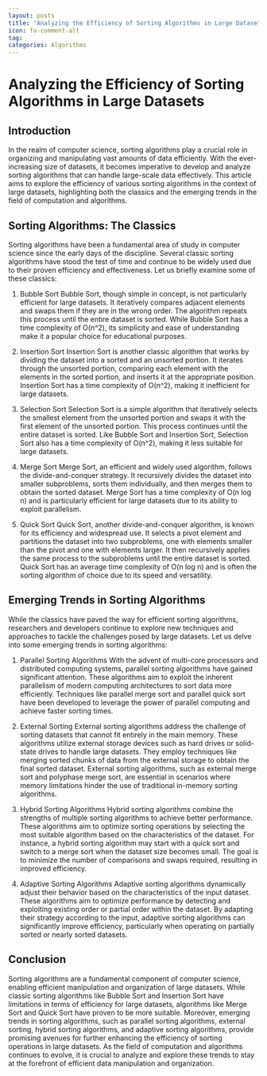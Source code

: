 ```yaml
---
layout: posts
title: "Analyzing the Efficiency of Sorting Algorithms in Large Datasets"
icon: fa-comment-alt
tag:      
categories: Algorithms
---
```



# Analyzing the Efficiency of Sorting Algorithms in Large Datasets

## Introduction 
In the realm of computer science, sorting algorithms play a crucial role in organizing and manipulating vast amounts of data efficiently. With the ever-increasing size of datasets, it becomes imperative to develop and analyze sorting algorithms that can handle large-scale data effectively. This article aims to explore the efficiency of various sorting algorithms in the context of large datasets, highlighting both the classics and the emerging trends in the field of computation and algorithms.

## Sorting Algorithms: The Classics 
Sorting algorithms have been a fundamental area of study in computer science since the early days of the discipline. Several classic sorting algorithms have stood the test of time and continue to be widely used due to their proven efficiency and effectiveness. Let us briefly examine some of these classics:

1. Bubble Sort 
Bubble Sort, though simple in concept, is not particularly efficient for large datasets. It iteratively compares adjacent elements and swaps them if they are in the wrong order. The algorithm repeats this process until the entire dataset is sorted. While Bubble Sort has a time complexity of O(n^2), its simplicity and ease of understanding make it a popular choice for educational purposes.

2. Insertion Sort 
Insertion Sort is another classic algorithm that works by dividing the dataset into a sorted and an unsorted portion. It iterates through the unsorted portion, comparing each element with the elements in the sorted portion, and inserts it at the appropriate position. Insertion Sort has a time complexity of O(n^2), making it inefficient for large datasets.

3. Selection Sort 
Selection Sort is a simple algorithm that iteratively selects the smallest element from the unsorted portion and swaps it with the first element of the unsorted portion. This process continues until the entire dataset is sorted. Like Bubble Sort and Insertion Sort, Selection Sort also has a time complexity of O(n^2), making it less suitable for large datasets.

4. Merge Sort 
Merge Sort, an efficient and widely used algorithm, follows the divide-and-conquer strategy. It recursively divides the dataset into smaller subproblems, sorts them individually, and then merges them to obtain the sorted dataset. Merge Sort has a time complexity of O(n log n) and is particularly efficient for large datasets due to its ability to exploit parallelism.

5. Quick Sort 
Quick Sort, another divide-and-conquer algorithm, is known for its efficiency and widespread use. It selects a pivot element and partitions the dataset into two subproblems, one with elements smaller than the pivot and one with elements larger. It then recursively applies the same process to the subproblems until the entire dataset is sorted. Quick Sort has an average time complexity of O(n log n) and is often the sorting algorithm of choice due to its speed and versatility.

## Emerging Trends in Sorting Algorithms 
While the classics have paved the way for efficient sorting algorithms, researchers and developers continue to explore new techniques and approaches to tackle the challenges posed by large datasets. Let us delve into some emerging trends in sorting algorithms:

1. Parallel Sorting Algorithms 
With the advent of multi-core processors and distributed computing systems, parallel sorting algorithms have gained significant attention. These algorithms aim to exploit the inherent parallelism of modern computing architectures to sort data more efficiently. Techniques like parallel merge sort and parallel quick sort have been developed to leverage the power of parallel computing and achieve faster sorting times.

2. External Sorting 
External sorting algorithms address the challenge of sorting datasets that cannot fit entirely in the main memory. These algorithms utilize external storage devices such as hard drives or solid-state drives to handle large datasets. They employ techniques like merging sorted chunks of data from the external storage to obtain the final sorted dataset. External sorting algorithms, such as external merge sort and polyphase merge sort, are essential in scenarios where memory limitations hinder the use of traditional in-memory sorting algorithms.

3. Hybrid Sorting Algorithms 
Hybrid sorting algorithms combine the strengths of multiple sorting algorithms to achieve better performance. These algorithms aim to optimize sorting operations by selecting the most suitable algorithm based on the characteristics of the dataset. For instance, a hybrid sorting algorithm may start with a quick sort and switch to a merge sort when the dataset size becomes small. The goal is to minimize the number of comparisons and swaps required, resulting in improved efficiency.

4. Adaptive Sorting Algorithms 
Adaptive sorting algorithms dynamically adjust their behavior based on the characteristics of the input dataset. These algorithms aim to optimize performance by detecting and exploiting existing order or partial order within the dataset. By adapting their strategy according to the input, adaptive sorting algorithms can significantly improve efficiency, particularly when operating on partially sorted or nearly sorted datasets.

## Conclusion 
Sorting algorithms are a fundamental component of computer science, enabling efficient manipulation and organization of large datasets. While classic sorting algorithms like Bubble Sort and Insertion Sort have limitations in terms of efficiency for large datasets, algorithms like Merge Sort and Quick Sort have proven to be more suitable. Moreover, emerging trends in sorting algorithms, such as parallel sorting algorithms, external sorting, hybrid sorting algorithms, and adaptive sorting algorithms, provide promising avenues for further enhancing the efficiency of sorting operations in large datasets. As the field of computation and algorithms continues to evolve, it is crucial to analyze and explore these trends to stay at the forefront of efficient data manipulation and organization.